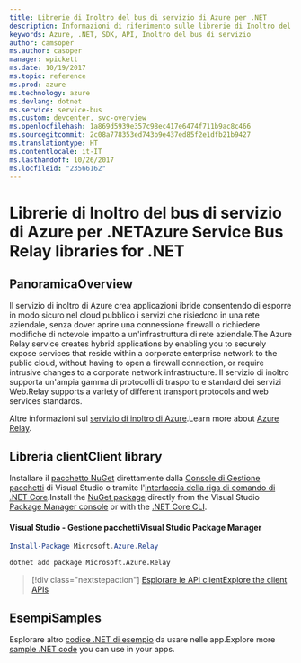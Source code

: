 ```yaml
---
title: Librerie di Inoltro del bus di servizio di Azure per .NET
description: Informazioni di riferimento sulle librerie di Inoltro del bus di servizio di Azure per .NET
keywords: Azure, .NET, SDK, API, Inoltro del bus di servizio
author: camsoper
ms.author: casoper
manager: wpickett
ms.date: 10/19/2017
ms.topic: reference
ms.prod: azure
ms.technology: azure
ms.devlang: dotnet
ms.service: service-bus
ms.custom: devcenter, svc-overview
ms.openlocfilehash: 1a869d5939e357c98ec417e6474f711b9ac8c466
ms.sourcegitcommit: 2c08a778353ed743b9e437ed85f2e1dfb21b9427
ms.translationtype: HT
ms.contentlocale: it-IT
ms.lasthandoff: 10/26/2017
ms.locfileid: "23566162"
---
```

# <a name="azure-service-bus-relay-libraries-for-net"></a><span data-ttu-id="bb906-104">Librerie di Inoltro del bus di servizio di Azure per .NET</span><span class="sxs-lookup"><span data-stu-id="bb906-104">Azure Service Bus Relay libraries for .NET</span></span>

## <a name="overview"></a><span data-ttu-id="bb906-105">Panoramica</span><span class="sxs-lookup"><span data-stu-id="bb906-105">Overview</span></span>

<span data-ttu-id="bb906-106">Il servizio di inoltro di Azure crea applicazioni ibride consentendo di esporre in modo sicuro nel cloud pubblico i servizi che risiedono in una rete aziendale, senza dover aprire una connessione firewall o richiedere modifiche di notevole impatto a un'infrastruttura di rete aziendale.</span><span class="sxs-lookup"><span data-stu-id="bb906-106">The Azure Relay service creates hybrid applications by enabling you to securely expose services that reside within a corporate enterprise network to the public cloud, without having to open a firewall connection, or require intrusive changes to a corporate network infrastructure.</span></span> <span data-ttu-id="bb906-107">Il servizio di inoltro supporta un'ampia gamma di protocolli di trasporto e standard dei servizi Web.</span><span class="sxs-lookup"><span data-stu-id="bb906-107">Relay supports a variety of different transport protocols and web services standards.</span></span>
          
<span data-ttu-id="bb906-108">Altre informazioni sul [servizio di inoltro di Azure](/azure/service-bus-relay/relay-what-is-it).</span><span class="sxs-lookup"><span data-stu-id="bb906-108">Learn more about [Azure Relay](/azure/service-bus-relay/relay-what-is-it).</span></span>

## <a name="client-library"></a><span data-ttu-id="bb906-109">Libreria client</span><span class="sxs-lookup"><span data-stu-id="bb906-109">Client library</span></span>

<span data-ttu-id="bb906-110">Installare il [pacchetto NuGet](https://www.nuget.org/packages/Microsoft.Azure.Relay) direttamente dalla [Console di Gestione pacchetti][PackageManager] di Visual Studio o tramite l'[interfaccia della riga di comando di .NET Core][DotNetCLI].</span><span class="sxs-lookup"><span data-stu-id="bb906-110">Install the [NuGet package](https://www.nuget.org/packages/Microsoft.Azure.Relay) directly from the Visual Studio [Package Manager console][PackageManager] or with the [.NET Core CLI][DotNetCLI].</span></span>

#### <a name="visual-studio-package-manager"></a><span data-ttu-id="bb906-111">Visual Studio - Gestione pacchetti</span><span class="sxs-lookup"><span data-stu-id="bb906-111">Visual Studio Package Manager</span></span>

```powershell
Install-Package Microsoft.Azure.Relay
```

```bash
dotnet add package Microsoft.Azure.Relay
```

> [!div class="nextstepaction"]
> [<span data-ttu-id="bb906-112">Esplorare le API client</span><span class="sxs-lookup"><span data-stu-id="bb906-112">Explore the client APIs</span></span>](/dotnet/api/overview/azure/relay/client)

## <a name="samples"></a><span data-ttu-id="bb906-113">Esempi</span><span class="sxs-lookup"><span data-stu-id="bb906-113">Samples</span></span>

<span data-ttu-id="bb906-114">Esplorare altro [codice .NET di esempio](https://azure.microsoft.com/resources/samples/?platform=dotnet) da usare nelle app.</span><span class="sxs-lookup"><span data-stu-id="bb906-114">Explore more [sample .NET code](https://azure.microsoft.com/resources/samples/?platform=dotnet) you can use in your apps.</span></span>

[PackageManager]: https://docs.microsoft.com/nuget/tools/package-manager-console
[DotNetCLI]: https://docs.microsoft.com/dotnet/core/tools/dotnet-add-package